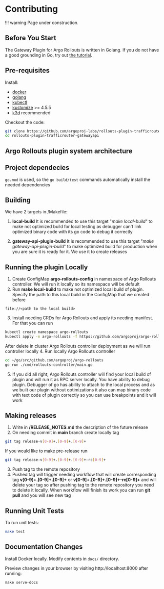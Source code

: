 # Contributing

!!! warning
    Page under construction.

## Before You Start
The Gateway Plugin for Argo Rollouts is written in Golang. If you do not have a good grounding in Go, try out [the tutorial](https://tour.golang.org/).

## Pre-requisites

Install:

* [docker](https://docs.docker.com/install/#supported-platforms)
* [golang](https://golang.org/)
* [kubectl](https://kubernetes.io/docs/tasks/tools/#kubectl)
* [kustomize](https://github.com/kubernetes-sigs/kustomize/releases) >= 4.5.5
* [k3d](https://k3d.io/) recommended


Checkout the code:

```bash
git clone https://github.com/argoproj-labs/rollouts-plugin-trafficrouter-gatewayapi.git
cd rollouts-plugin-trafficrouter-gatewayapi
```

## Argo Rollouts plugin system architecture

## Project dependecies

`go.mod` is used, so the `go build/test` commands automatically install the needed dependencies

## Building

We have 2 targets in /Makefile:
1. **local-build** It is recommended to use this target "*make local-build*" to make not optimized build for local testing as debugger can't link optimized binary code with its go code to debug it correctly

2. **gateway-api-plugin-build** It is recommended to use this target "*make gateway-api-plugin-build*" to make optimized build for production when you are sure it is ready for it. We use it to create releases


## Running the plugin Locally

1. Create ConfigMap **argo-rollouts-config** in namespace of Argo Rollouts controller. We will run it locally so its namespace will be default
2. Run **make local-build** to make not optimized local build of plugin. Specify the path to this local build in the ConfigMap that we created before
```
file://<path to the local build>
```
3. Install needing CRDs for Argo Rollouts and apply its needing manifest. For that you can run
```bash
kubectl create namespace argo-rollouts
kubectl apply -n argo-rollouts -f https://github.com/argoproj/argo-rollouts/releases/latest/download/install.yaml
```
After delete in cluster Argo Rollouts controller deployment as we will run controller locally
4. Run locally Argo Rollouts controller
```bash
cd ~/go/src/github.com/argoproj/argo-rollouts
go run ./cmd/rollouts-controller/main.go
```
5. If you did all right, Argo Rollouts controller will find your local build of plugin and will run it as RPC server locally. You have ability to debug plugin. Debugger of go has ability to attach to the local process and as we built our plugin without optimizations it also can map binary code with text code of plugin correctly so you can use breakpoints and it will work

## Making releases

1. Write in **/RELEASE_NOTES.md** the description of the future release
2. On needing commit in **main** branch create locally tag
```bash
git tag release-v[0-9]+.[0-9]+.[0-9]+
```
If you would like to make pre-release run
```bash
git tag release-v[0-9]+.[0-9]+.[0-9]+-rc[0-9]+
```
3. Push tag to the remote repository
4. Pushed tag will trigger needing workflow that will create corresponding tag **v[0-9]+.[0-9]+.[0-9]+** or **v[0-9]+.[0-9]+.[0-9]+-rc[0-9]+** and will delete your tag so after pushing tag to the remote repository you need to delete it locally. When workflow will finish its work you can run **git pull** and you will see new tag

## Running Unit Tests

To run unit tests:
```bash
make test
```

<!-- ## Running E2E tests -->

<!-- The end-to-end tests need to run against a kubernetes cluster with the Argo Rollouts controller
running. The rollout controller can be started with the command:

```
make start-e2e
```

Start and prepare your cluster for e2e tests:

```
k3d cluster create
kubectl create ns argo-rollouts
kubectl apply -k manifests/crds
kubectl apply -f test/e2e/crds
```

Then run the e2e tests:

```
make test-e2e
```

To run a subset of e2e tests, you need to specify the suite with `-run`, and the specific test regex with `-testify.m`.

```
E2E_TEST_OPTIONS="-run 'TestCanarySuite' -testify.m 'TestCanaryScaleDownOnAbortNoTrafficRouting'" make test-e2e 
``` -->


## Documentation Changes

Install Docker locally.
Modify contents in `docs/` directory.

Preview changes in your browser by visiting http://localhost:8000 after running:

```shell
make serve-docs
```

<!-- To publish changes, run:

```shell
make release-docs
``` -->
